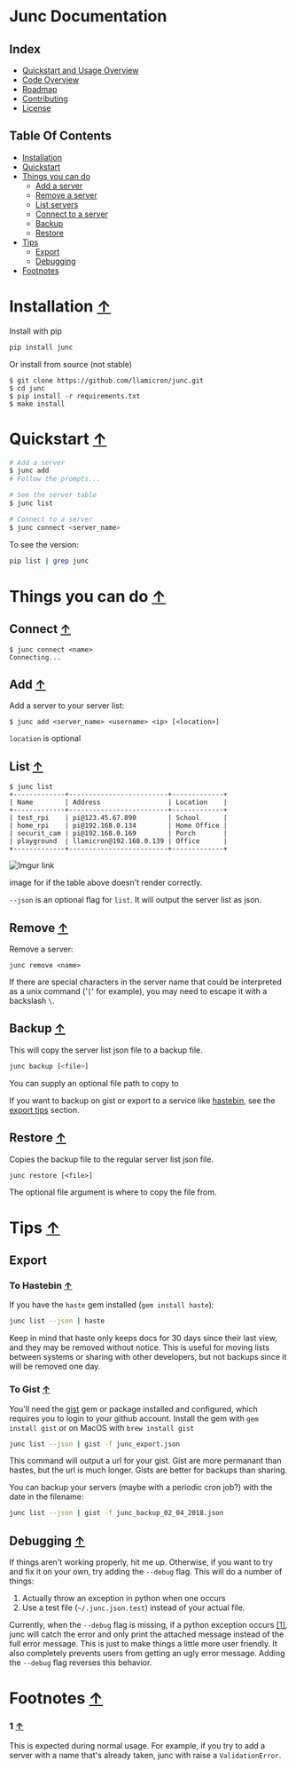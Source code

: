# Junc Documentation

## Index
* [Quickstart and Usage Overview](#table-of-contents)
* [Code Overview](code.md)
* [Roadmap](https://github.com/llamicron/junc/projects)
* [Contributing](contributing.md)
* [License](license.md)

## Table Of Contents
* [Installation](#installation)
* [Quickstart](#quickstart)
* [Things you can do](#things-you-can-do)
  * [Add a server](#add)
  * [Remove a server](#remove)
  * [List servers](#list)
  * [Connect to a server](#connect)
  * [Backup](#backup)
  * [Restore](#restore)
* [Tips](#tips)
  * [Export](#export)
  * [Debugging](#debugging)
* [Footnotes](#footnotes)

# Installation [↑](#table-of-contents)
Install with pip
```sh
pip install junc
```
Or install from source (not stable)
```
$ git clone https://github.com/llamicron/junc.git
$ cd junc
$ pip install -r requirements.txt
$ make install
```

# Quickstart [↑](#table-of-contents)
```sh
# Add a server
$ junc add
# Follow the prompts...

# See the server table
$ junc list

# Connect to a server
$ junc connect <server_name>
```
To see the version:
```sh
pip list | grep junc
```

# Things you can do [↑](#table-of-contents)

## Connect [↑](#table-of-contents)
```
$ junc connect <name>
Connecting...
```

## Add [↑](#table-of-contents)
Add a server to your server list:
```
$ junc add <server_name> <username> <ip> [<location>]
```
`location` is optional

## List [↑](#table-of-contents)
```
$ junc list
+-------------+-------------------------+-------------+
| Name        | Address                 | Location    |
+-------------+-------------------------+-------------+
| test_rpi    | pi@123.45.67.890        | School      |
| home_rpi    | pi@192.168.0.134        | Home Office |
| securit_cam | pi@192.168.0.169        | Porch       |
| playground  | llamicron@192.168.0.139 | Office      |
+-------------+-------------------------+-------------+
```
![Imgur link](https://i.imgur.com/fDjotEs.png)

image for if the table above doesn't render correctly.

`--json` is an optional flag for `list`. It will output the server list as json.

## Remove [↑](#table-of-contents)
Remove a server:
```
junc remove <name>
```
If there are special characters in the server name that could be interpreted as a unix command ('`[`' for example), you may need to escape it with a backslash `\`.

## Backup [↑](#table-of-contents)
This will copy the server list json file to a backup file.
```sh
junc backup [<file>]
```
You can supply an optional file path to copy to

If you want to backup on gist or export to a service like [hastebin](http://hastebin.com), see the [export tips](#export) section.

## Restore [↑](#table-of-contents)
Copies the backup file to the regular server list json file.
```
junc restore [<file>]
```
The optional file argument is where to copy the file from.


# Tips [↑](#table-of-contents)
## Export
### To Hastebin [↑](#table-of-contents)
If you have the `haste` gem installed (`gem install haste`):
```sh
junc list --json | haste
```
Keep in mind that haste only keeps docs for 30 days since their last view, and they may be removed without notice. This is useful for moving lists between systems or sharing with other developers, but not backups since it will be removed one day.

### To Gist [↑](#table-of-contents)
You'll need the [gist](https://github.com/defunkt/gist) gem or package installed and configured, which requires you to login to your github account. Install the gem with `gem install gist` or on MacOS with `brew install gist`
```sh
junc list --json | gist -f junc_export.json
```
This command will output a url for your gist. Gist are more permanant than hastes, but the url is much longer. Gists are better for backups than sharing.

You can backup your servers (maybe with a periodic cron job?) with the date in the filename:
```sh
junc list --json | gist -f junc_backup_02_04_2018.json
```
## Debugging [↑](#table-of-contents)
If things aren't working properly, hit me up. Otherwise, if you want to try and fix it on your own, try adding the `--debug` flag. This will do a number of things:

1. Actually throw an exception in python when one occurs
2. Use a test file (`~/.junc.json.test`) instead of your actual file.

Currently, when the `--debug` flag is missing, if a python exception occurs [[1]](#1), junc will catch the error and only print the attached message instead of the full error message. This is just to make things a little more user friendly. It also completely prevents users from getting an ugly error message. Adding the `--debug` flag reverses this behavior.

# Footnotes [↑](#table-of-contents)
### 1 [↑](#table-of-contents)
This is expected during normal usage. For example, if you try to add a server with a name that's already taken, junc with raise a `ValidationError`.
